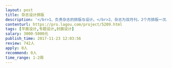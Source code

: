```yaml
---                
layout: post       
title: 杂志设计排版           
description: '</br>1、负责杂志的排版与设计。</br>2、杂志为双月刊，2个月排版一次。</br>3、1-3年排版经验，熟悉杂志排版流程。</br>4、杂志内页为80P，版面设计已图文为主。主要内容为采访HR圈内大咖</br>'     
contenturl: https://pro.lagou.com/project/5209.html      
tags: [平面设计,专题设计,封面设计]            
salary: 3000-5000元          
publish_time: 2017-11-23 12:03:56         
review: 742人                   
apply: 0人                   
recommend: 0人                   
time_range: 1-2周              
---                 
```

